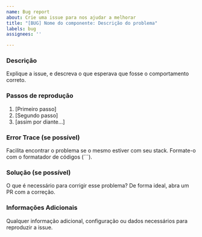 ```yaml
---
name: Bug report
about: Crie uma issue para nos ajudar a melhorar
title: "[BUG] Nome do componente: Descrição do problema"
labels: bug
assignees: ''

---
```


### Descrição

Explique a issue, e descreva o que esperava que fosse o comportamento correto.

### Passos de reprodução

1. [Primeiro passo]
2. [Segundo passo]
3. [assim por diante...]

### Error Trace (se possível)

Facilita encontrar o problema se o mesmo estiver com seu stack. Formate-o com o formatador de códigos (```).

### Solução (se possível)

O que é necessário para corrigir esse problema? De forma ideal, abra um PR com a correção.

### Informações Adicionais

Qualquer informação adicional, configuração ou dados necessários para reproduzir a issue.
